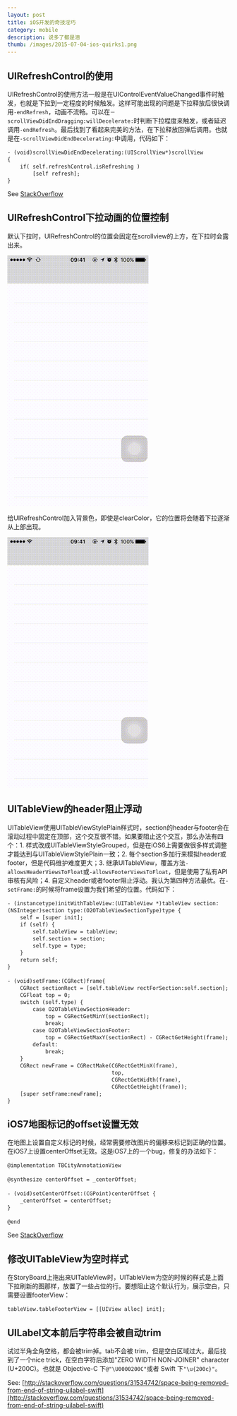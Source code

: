 ```yaml
---
layout: post
title: iOS开发的奇技淫巧
category: mobile
description: 说多了都是泪
thumb: /images/2015-07-04-ios-quirks1.png
---
```


## UIRefreshControl的使用

UIRefreshControl的使用方法一般是在UIControlEventValueChanged事件时触发，也就是下拉到一定程度的时候触发。这样可能出现的问题是下拉释放后很快调用`-endRefresh`，动画不流畅。可以在`－scrollViewDidEndDragging:willDecelerate:`时判断下拉程度来触发，或者延迟调用`-endRefresh`。最后找到了看起来完美的方法，在下拉释放回弹后调用。也就是在`-scrollViewDidEndDecelerating:`中调用，代码如下：

``` objc
- (void)scrollViewDidEndDecelerating:(UIScrollView*)scrollView
{    
    if( self.refreshControl.isRefreshing )
        [self refresh];
}
```

See [StackOverflow](http://stackoverflow.com/a/15591984/3284570)

## UIRefreshControl下拉动画的位置控制

默认下拉时，UIRefreshControl的位置会固定在scrollview的上方，在下拉时会露出来。

![iOS Quirks 1](/images/2015-07-04-ios-quirks-1.gif)

给UIRefreshControl加入背景色，即使是clearColor，它的位置将会随着下拉逐渐从上部出现。

![iOS Quirks 2](/images/2015-07-04-ios-quirks-2.gif)

## UITableView的header阻止浮动

UITableView使用UITableViewStylePlain样式时，section的header与footer会在滚动过程中固定在顶部，这个交互很不错。如果要阻止这个交互，那么办法有四个：1. 样式改成UITableViewStyleGrouped，但是在iOS6上需要做很多样式调整才能达到与UITableViewStylePlain一致；2. 每个section多加行来模拟header或footer，但是代码维护难度更大；3. 继承UITableView，覆盖方法`-allowsHeaderViewsToFloat`或`-allowsFooterViewsToFloat`，但是使用了私有API审核有风险；4. 自定义header或者footer阻止浮动。我认为第四种方法最优。在`-setFrame:`的时候将frame设置为我们希望的位置。代码如下：

``` objc
- (instancetype)initWithTableView:(UITableView *)tableView section:(NSInteger)section type:(O2OTableViewSectionType)type {
    self = [super init];
    if (self) {
        self.tableView = tableView;
        self.section = section;
        self.type = type;
    }
    return self;
}

- (void)setFrame:(CGRect)frame{
    CGRect sectionRect = [self.tableView rectForSection:self.section];
    CGFloat top = 0;
    switch (self.type) {
        case O2OTableViewSectionHeader:
            top = CGRectGetMinY(sectionRect);
            break;
        case O2OTableViewSectionFooter:
            top = CGRectGetMaxY(sectionRect) - CGRectGetHeight(frame);
        default:
            break;
    }
    CGRect newFrame = CGRectMake(CGRectGetMinX(frame),
                                 top,
                                 CGRectGetWidth(frame),
                                 CGRectGetHeight(frame));
    [super setFrame:newFrame];
}

```

## iOS7地图标记的offset设置无效

在地图上设置自定义标记的时候，经常需要修改图片的偏移来标记到正确的位置。在iOS7上设置centerOffset无效。这是iOS7上的一个bug，修复的办法如下：

``` objc
@implementation TBCityAnnotationView

@synthesize centerOffset = _centerOffset;

- (void)setCenterOffset:(CGPoint)centerOffset {
    _centerOffset = centerOffset;
}

@end
```

See [StackOverflow](http://stackoverflow.com/a/19794084/3284570)

## 修改UITableView为空时样式

在StoryBoard上拖出来UITableView时，UITableView为空的时候的样式是上面下拉刷新的图那样，放置了一些占位的行。要想阻止这个默认行为，展示空白，只需要设置footerView：

``` objc
tableView.tableFooterView = [[UIView alloc] init];
```

## UILabel文本前后字符串会被自动trim

试过半角全角空格，都会被trim掉。tab不会被 trim，但是空白区域过大。最后找到了一个nice trick，在空白字符后添加"ZERO WIDTH NON-JOINER" character (U+200C)。也就是 Objective-C 下`@"\U0000200C"`或者 Swift 下`"\u{200c}"`。

See: [http://stackoverflow.com/questions/31534742/space-being-removed-from-end-of-string-uilabel-swift](http://stackoverflow.com/questions/31534742/space-being-removed-from-end-of-string-uilabel-swift)

